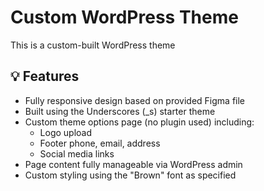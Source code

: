 # Custom WordPress Theme

This is a custom-built WordPress theme

## 💡 Features

- Fully responsive design based on provided Figma file
- Built using the Underscores (_s) starter theme
- Custom theme options page (no plugin used) including:
  - Logo upload
  - Footer phone, email, address
  - Social media links
- Page content fully manageable via WordPress admin
- Custom styling using the "Brown" font as specified
